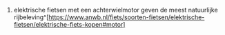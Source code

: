 1. elektrische fietsen met een achterwielmotor geven de meest natuurlijke rijbeleving^[https://www.anwb.nl/fiets/soorten-fietsen/elektrische-fietsen/elektrische-fiets-kopen#motor]